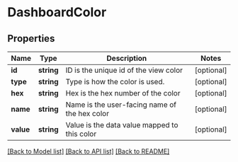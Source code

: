 # DashboardColor

## Properties
Name | Type | Description | Notes
------------ | ------------- | ------------- | -------------
**id** | **string** | ID is the unique id of the view color | [optional] 
**type** | **string** | Type is how the color is used. | [optional] 
**hex** | **string** | Hex is the hex number of the color | [optional] 
**name** | **string** | Name is the user-facing name of the hex color | [optional] 
**value** | **string** | Value is the data value mapped to this color | [optional] 

[[Back to Model list]](../README.md#documentation-for-models) [[Back to API list]](../README.md#documentation-for-api-endpoints) [[Back to README]](../README.md)


